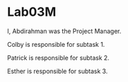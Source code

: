 # Lab03M

I, Abdirahman was the Project Manager.

Colby is responsible for subtask 1.

Patrick is responsible for subtask 2.

Esther is responsible for subtask 3.
